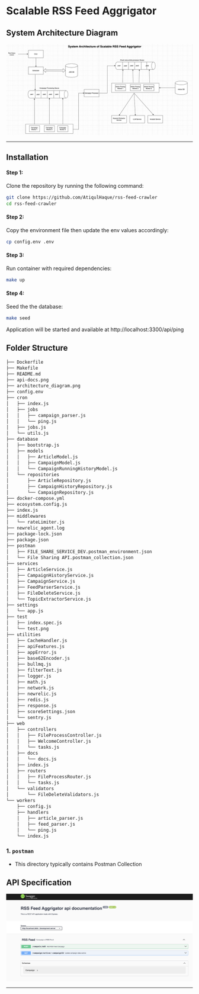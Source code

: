 # Scalable RSS Feed Aggrigator

## System Architecture Diagram

<img src="./architecture_diagram.png">

---

## Installation

#### Step 1:

Clone the repository by running the following command:

```bash
git clone https://github.com/AtiqulHaque/rss-feed-crawler
cd rss-feed-crawler
```

#### Step 2:

Copy the environment file then update the env values accordingly:

```bash
cp config.env .env
```

#### Step 3:

Run container with required dependencies:

```bash
make up
```

#### Step 4:

Seed the the database:

```bash
make seed
```

Application will be started and available at http://localhost:3300/api/ping

## Folder Structure

```text
├── Dockerfile
├── Makefile
├── README.md
├── api-docs.png
├── architecture_diagram.png
├── config.env
├── cron
│   ├── index.js
│   ├── jobs
│   │   ├── campaign_parser.js
│   │   └── ping.js
│   ├── jobs.js
│   └── utils.js
├── database
│   ├── bootstrap.js
│   ├── models
│   │   ├── ArticleModel.js
│   │   ├── CampaignModel.js
│   │   └── CampaignRunningHistoryModel.js
│   └── repositories
│       ├── ArticleRepository.js
│       ├── CampaignHistoryRepository.js
│       └── CampaignRepository.js
├── docker-compose.yml
├── ecosystem.config.js
├── index.js
├── middlewares
│   └── rateLimiter.js
├── newrelic_agent.log
├── package-lock.json
├── package.json
├── postman
│   ├── FILE_SHARE_SERVICE_DEV.postman_environment.json
│   └── File Sharing API.postman_collection.json
├── services
│   ├── ArticleService.js
│   ├── CampaignHistoryService.js
│   ├── CampaignService.js
│   ├── FeedParserService.js
│   ├── FileDeleteService.js
│   └── TopicExtractorService.js
├── settings
│   └── app.js
├── test
│   ├── index.spec.js
│   └── test.png
├── utilities
│   ├── CacheHandler.js
│   ├── apiFeatures.js
│   ├── appError.js
│   ├── base62Encoder.js
│   ├── bullmq.js
│   ├── filterText.js
│   ├── logger.js
│   ├── math.js
│   ├── network.js
│   ├── newrelic.js
│   ├── redis.js
│   ├── response.js
│   ├── scoreSettings.json
│   └── sentry.js
├── web
│   ├── controllers
│   │   ├── FileProcessController.js
│   │   ├── WelcomeController.js
│   │   └── tasks.js
│   ├── docs
│   │   └── docs.js
│   ├── index.js
│   ├── routers
│   │   ├── FileProcessRouter.js
│   │   └── tasks.js
│   └── validators
│       └── FileDeleteValidators.js
└── workers
    ├── config.js
    ├── handlers
    │   ├── article_parser.js
    │   ├── feed_parser.js
    │   └── ping.js
    └── index.js

```

### 1. `postman`

-   This directory typically contains Postman Collection

## API Specification

<img src="./api-docs.png">

---
